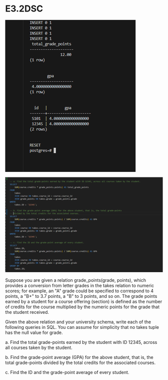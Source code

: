 # E3.2DSC

![Output](output.png)

![quiries](image.png)

Suppose you are given a relation grade_points(grade, points), which provides a conversion from letter grades in the takes relation to numeric scores; for example, an "A" grade could be specified to correspond to 4 points, a "B+" to 3.7 points, a "B" to 3 points, and so on. The grade points earned by a student for a course offering (section) is defined as the number of credits for the course multiplied by the numeric points for the grade that the student received.

Given the above relation and your university schema, write each of the following queries in SQL. You can assume for simplicity that no takes tuple has the null value for grade.

a. Find the total grade-points earned by the student with ID 12345, across all courses taken by the student.

b. Find the grade-point average (GPA) for the above student, that is, the total grade-points divided by the total credits for the associated courses.

c. Find the ID and the grade-point average of every student.